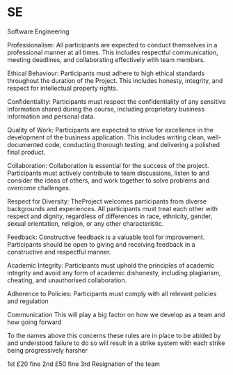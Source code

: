 # SE
Software Engineering 

Professionalism: 
All participants are expected to conduct themselves in a professional manner at all times. This includes respectful communication, meeting deadlines, and collaborating effectively with team members.  

Ethical Behaviour: 
Participants must adhere to high ethical standards throughout the duration of the Project. This includes honesty, integrity, and respect for intellectual property rights.  

Confidentiality: 
Participants must respect the confidentiality of any sensitive information shared during the course, including proprietary business information and personal data.  

Quality of Work: 
Participants are expected to strive for excellence in the development of the business application. This includes writing clean, well-documented code, conducting thorough testing, and delivering a polished final product.  

Collaboration: 
Collaboration is essential for the success of the project. Participants must actively contribute to team discussions, listen to and consider the ideas of others, and work together to solve problems and overcome challenges.  

Respect for Diversity: 
TheProject welcomes participants from diverse backgrounds and experiences. All participants must treat each other with respect and dignity, regardless of differences in race, ethnicity, gender, sexual orientation, religion, or any other characteristic. 

Feedback: 
Constructive feedback is a valuable tool for improvement. Participants should be open to giving and receiving feedback in a constructive and respectful manner.
  
Academic Integrity: 
Participants must uphold the principles of academic integrity and avoid any form of academic dishonesty, including plagiarism, cheating, and unauthorised collaboration.  

Adherence to Policies: 
Participants must comply with all relevant policies and regulation

Communication
This will play a big factor on how we develop as a team and how going forward

To the names above this concerns these rules are in place to be abided by and understood failure to do so will result in a strike system with each strike being progressively harsher

1st £20 fine
2nd £50 fine
3rd Resignation of the team